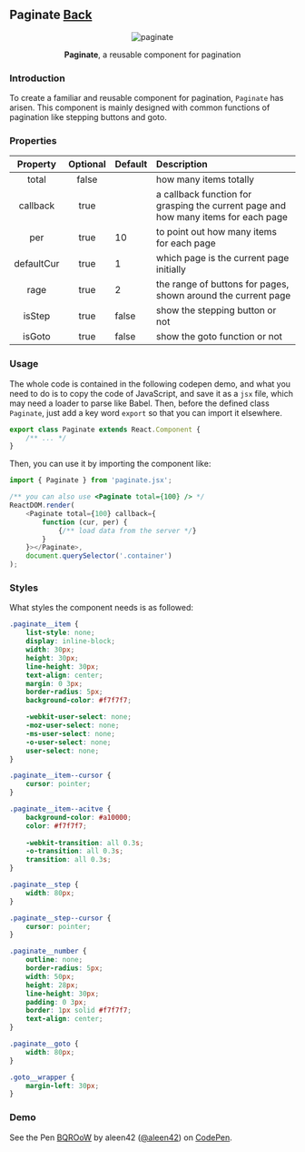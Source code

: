 ## Paginate [Back](./../react.md)

<p align="center">
    <img src="./preview.png" alt="paginate" title="paginate" />
</p>

<p align="center">
<strong>Paginate</strong>, a reusable component for pagination
</p>

### Introduction

To create a familiar and reusable component for pagination, `Paginate` has arisen. This component is mainly designed with common functions of pagination like stepping buttons and goto.

### Properties

Property|Optional|Default|Description
:------:|:-----:|:----------|:-------
total|false||how many items totally
callback|true||a callback function for grasping the current page and how many items for each page
per|true|10|to point out how many items for each page
defaultCur|true|1|which page is the current page initially
rage|true|2|the range of buttons for pages, shown around the current page
isStep|true|false|show the stepping button or not
isGoto|true|false|show the goto function or not

### Usage

The whole code is contained in the following codepen demo, and what you need to do is to copy the code of JavaScript, and save it as a `jsx` file, which may need a loader to parse like Babel. Then, before the defined class `Paginate`, just add a key word `export` so that you can import it elsewhere.

```js
export class Paginate extends React.Component {
    /** ... */
}
```

Then, you can use it by importing the component like:

```js
import { Paginate } from 'paginate.jsx';

/** you can also use <Paginate total={100} /> */
ReactDOM.render(
    <Paginate total={100} callback={
        function (cur, per) {
            {/** load data from the server */}
        }
    }></Paginate>,
    document.querySelector('.container')
);
```

### Styles

What styles the component needs is as followed:

```css
.paginate__item {
	list-style: none;
	display: inline-block;
	width: 30px;
	height: 30px;
	line-height: 30px;
	text-align: center;
	margin: 0 3px;
	border-radius: 5px;
	background-color: #f7f7f7;

	-webkit-user-select: none;
	-moz-user-select: none;
	-ms-user-select: none;
	-o-user-select: none;
	user-select: none;
}

.paginate__item--cursor {
	cursor: pointer;
}

.paginate__item--acitve {
	background-color: #a10000;
	color: #f7f7f7;
	
	-webkit-transition: all 0.3s;
    -o-transition: all 0.3s;
    transition: all 0.3s;
}

.paginate__step {
	width: 80px;
}

.paginate__step--cursor {
	cursor: pointer;
}

.paginate__number {
	outline: none;
	border-radius: 5px;
	width: 50px;
	height: 28px;
	line-height: 30px;
	padding: 0 3px;
	border: 1px solid #f7f7f7;
	text-align: center;
}

.paginate__goto {
	width: 80px;
}

.goto__wrapper {
	margin-left: 30px;
}
```

### Demo

<p>
<p data-height="574" data-theme-id="21735" data-slug-hash="BQROoW" data-default-tab="result" data-user="aleen42" data-embed-version="2" data-pen-title="BQROoW" class="codepen">See the Pen <a href="http://codepen.io/aleen42/pen/BQROoW/">BQROoW</a> by aleen42 (<a href="http://codepen.io/aleen42">@aleen42</a>) on <a href="http://codepen.io">CodePen</a>.</p>
<script async src="https://production-assets.codepen.io/assets/embed/ei.js"></script>
</p>
